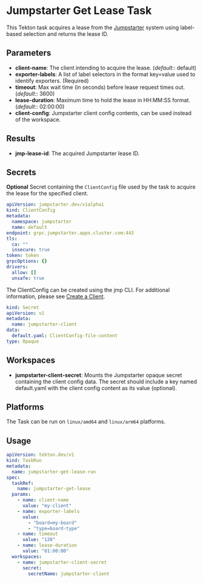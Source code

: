 # Jumpstarter Get Lease Task

This Tekton task acquires a lease from the [Jumpstarter](https://github.com/jumpstarter-dev/jumpstarter) system using label-based selection and returns the lease ID.

## Parameters

- **client-name**: The client intending to acquire the lease. (_default:_: default)
- **exporter-labels**: A list of label selectors in the format key=value used to identify exporters. (Required)
- **timeout**: Max wait time (in seconds) before lease request times out. (_default:_: 3600)
- **lease-duration**: Maximum time to hold the lease in HH:MM:SS format. (_default:_: 02:00:00)
- **client-config**: Jumpstarter client config contents, can be used instead of the workspace.

## Results

- **jmp-lease-id**: The acquired Jumpstarter lease ID.

## Secrets

**Optional** Secret containing the `ClientConfig` file used by the task to acquire the lease for the specified client.

```yaml
apiVersion: jumpstarter.dev/v1alpha1
kind: ClientConfig
metadata:
  namespace: jumpstarter
  name: default
endpoint: grpc.jumpstarter.apps.cluster.com:443
tls:
  ca: ""
  insecure: true
token: token
grpcOptions: {}
drivers:
  allow: []
  unsafe: true
```

The ClientConfig can be created using the jmp CLI. For additional information, please see [Create a Client](https://docs.jumpstarter.dev/getting-started/setup-exporter-client.html#create-a-client).

```yaml
kind: Secret
apiVersion: v1
metadata:
  name: jumpstarter-client
data:
  default.yaml: ClientConfig-file-content
type: Opaque
```

## Workspaces

- **jumpstarter-client-secret**: Mounts the Jumpstarter opaque secret containing the client config data. The secret should include a key named default.yaml with the client config content as its value (optional).

## Platforms

The Task can be run on `linux/amd64` and `linux/arm64` platforms.

## Usage

```yaml
apiVersion: tekton.dev/v1
kind: TaskRun
metadata:
  name: jumpstarter-get-lease-run
spec:
  taskRef:
    name: jumpstarter-get-lease
  params:
    - name: client-name
      value: "my-client"
    - name: exporter-labels
      value:
        - "board=my-board"
        - "type=board-type"
    - name: timeout
      value: "120"
    - name: lease-duration
      value: "01:00:00"
  workspaces:
    - name: jumpstarter-client-secret
      secret:
        secretName: jumpstarter-client
```
